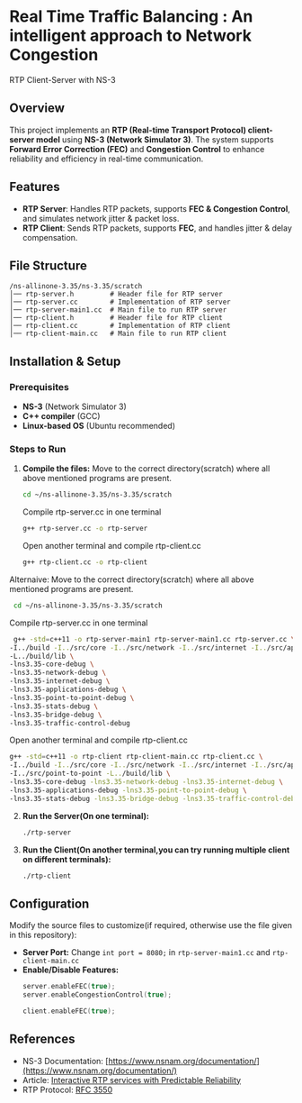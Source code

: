 # Real Time Traffic Balancing : An intelligent approach to Network Congestion
RTP Client-Server with NS-3

## Overview
This project implements an **RTP (Real-time Transport Protocol) client-server model** using **NS-3 (Network Simulator 3)**. The system supports **Forward Error Correction (FEC)** and **Congestion Control** to enhance reliability and efficiency in real-time communication.

## Features
- **RTP Server**: Handles RTP packets, supports **FEC & Congestion Control**, and simulates network jitter & packet loss.
- **RTP Client**: Sends RTP packets, supports **FEC**, and handles jitter & delay compensation.

## File Structure
```
/ns-allinone-3.35/ns-3.35/scratch
│── rtp-server.h         # Header file for RTP server
│── rtp-server.cc        # Implementation of RTP server
│── rtp-server-main1.cc  # Main file to run RTP server
│── rtp-client.h         # Header file for RTP client
│── rtp-client.cc        # Implementation of RTP client
│── rtp-client-main.cc   # Main file to run RTP client
```

## Installation & Setup
### Prerequisites
- **NS-3** (Network Simulator 3)
- **C++ compiler** (GCC)
- **Linux-based OS** (Ubuntu recommended)

### Steps to Run
1. **Compile the files:**
   Move to the correct directory(scratch) where all above mentioned programs are present.
   ```bash
   cd ~/ns-allinone-3.35/ns-3.35/scratch
   ```
   Compile rtp-server.cc in one terminal
   ```bash
   g++ rtp-server.cc -o rtp-server
   ```
   Open another terminal and compile rtp-client.cc
   ```bash
   g++ rtp-client.cc -o rtp-client
   ```
  Alternaive:
  Move to the correct directory(scratch) where all above mentioned programs are present.
  ```bash
   cd ~/ns-allinone-3.35/ns-3.35/scratch
  ```
  Compile rtp-server.cc in one terminal
  ```bash
   g++ -std=c++11 -o rtp-server-main1 rtp-server-main1.cc rtp-server.cc \
  -I../build -I../src/core -I../src/network -I../src/internet -I../src/applications -I../src/point-to-point \
  -L../build/lib \
  -lns3.35-core-debug \
  -lns3.35-network-debug \
  -lns3.35-internet-debug \
  -lns3.35-applications-debug \
  -lns3.35-point-to-point-debug \
  -lns3.35-stats-debug \
  -lns3.35-bridge-debug \
  -lns3.35-traffic-control-debug
  ```
  Open another terminal and compile rtp-client.cc
  ```bash
  g++ -std=c++11 -o rtp-client rtp-client-main.cc rtp-client.cc \
  -I../build -I../src/core -I../src/network -I../src/internet -I../src/applications \
  -I../src/point-to-point -L../build/lib \
  -lns3.35-core-debug -lns3.35-network-debug -lns3.35-internet-debug \
  -lns3.35-applications-debug -lns3.35-point-to-point-debug \
  -lns3.35-stats-debug -lns3.35-bridge-debug -lns3.35-traffic-control-debug

   ```
  
2. **Run the Server(On one terminal):**
   ```bash
   ./rtp-server
   ```
3. **Run the Client(On another terminal,you can try running multiple client on different terminals):**
   ```bash
   ./rtp-client
   ```

## Configuration
Modify the source files to customize(if required, otherwise use the file given in this repository):
- **Server Port:** Change `int port = 8080;` in `rtp-server-main1.cc` and `rtp-client-main.cc`
- **Enable/Disable Features:**
  ```cpp
  server.enableFEC(true);
  server.enableCongestionControl(true);
  ```
  ```cpp
  client.enableFEC(true);
  ```

## References
- NS-3 Documentation: [https://www.nsnam.org/documentation/](https://www.nsnam.org/documentation/)
- Article: [Interactive RTP services with Predictable Reliability](https://github.com/Aalima201/RTP-Network-Simulation/blob/main/Interactive_RTP_services_with_predictable_reliability.pdf/)
- RTP Protocol: [RFC 3550](https://tools.ietf.org/html/rfc3550)



